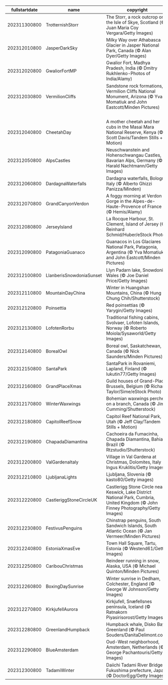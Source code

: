 |fullstartdate|name|copyright|title|image|
|--|--|--|--|--|
202311300800|TrotternishStorr|The Storr, a rock outcrop on the Isle of Skye, Scotland (© Juan Maria Coy Vergara/Getty Images)|Info|![](/en-AU/2023/12/202311300800TrotternishStorr.jpg)|
202312010800|JasperDarkSky|Milky Way over Athabasca Glacier in Jasper National Park, Canada (© Alan Dyer/Getty Images)|Info|![](/en-AU/2023/12/202312010800JasperDarkSky.jpg)|
202312020800|GwaliorFortMP|Gwalior Fort, Madhya Pradesh, India (© Dmitry Rukhlenko-Photos of India/Alamy)|Info|![](/en-AU/2023/12/202312020800GwaliorFortMP.jpg)|
202312030800|VermilionCliffs|Sandstone rock formations, Vermilion Cliffs National Monument, Arizona (© Yva Momatiuk and John Eastcott/Minden Pictures)|Info|![](/en-AU/2023/12/202312030800VermilionCliffs.jpg)|
||||![](/en-AU/2023/12/.jpg)|
202312040800|CheetahDay|A mother cheetah and her cubs in the Masai Mara National Reserve, Kenya (© Scott Davis/Tandem Stills + Motion)|Info|![](/en-AU/2023/12/202312040800CheetahDay.jpg)|
202312050800|AlpsCastles|Neuschwanstein and Hohenschwangau Castles, Bavarian Alps, Germany (© Harald Nachtmann/Getty Images)|Info|![](/en-AU/2023/12/202312050800AlpsCastles.jpg)|
202312060800|DardagnaWaterfalls|Dardagna waterfalls, Bologna, Italy (© Alberto Ghizzi Panizza/Minden)|Info|![](/en-AU/2023/12/202312060800DardagnaWaterfalls.jpg)|
202312070800|GrandCanyonVerdon|A foggy morning at Verdon Gorge in the Alpes-de-Haute-Provence of France (© Hemis/Alamy)|Info|![](/en-AU/2023/12/202312070800GrandCanyonVerdon.jpg)|
202312080800|JerseyIsland|La Rocque Harbour, St. Clement, Island of Jersey (© Reinhard Schmid/Huber/eStock Photo)|Info|![](/en-AU/2023/12/202312080800JerseyIsland.jpg)|
202312090800|PatagoniaGuanaco|Guanacos in Los Glaciares National Park, Patagonia, Argentina (© Yva Momatiuk and John Eastcott/Minden Pictures)|Info|![](/en-AU/2023/12/202312090800PatagoniaGuanaco.jpg)|
202312100800|LlanberisSnowdoniaSunset|Llyn Padarn lake, Snowdonia, Wales (© Joe Daniel Price/Getty Images)|Info|![](/en-AU/2023/12/202312100800LlanberisSnowdoniaSunset.jpg)|
202312110800|MountainDayChina|Winter in Huangshan Mountains, China (© Hung Chung Chih/Shutterstock)|Info|![](/en-AU/2023/12/202312110800MountainDayChina.jpg)|
202312120800|Poinsettia|Red poinsettias (© Yarygin/Getty Images)|Info|![](/en-AU/2023/12/202312120800Poinsettia.jpg)|
202312130800|LofotenRorbu|Traditional fishing cabins, Svolvaer, Lofoten Islands, Norway (© Roberto Moiola/Sysaworld/Getty Images)|Info|![](/en-AU/2023/12/202312130800LofotenRorbu.jpg)|
202312140800|BorealOwl|Boreal owl, Saskatchewan, Canada (© Nick Saunders/Minden Pictures)|Info|![](/en-AU/2023/12/202312140800BorealOwl.jpg)|
202312150800|SantaPark|SantaPark in Rovaniemi, Lapland, Finland (© lukutin77/Getty Images)|Info|![](/en-AU/2023/12/202312150800SantaPark.jpg)|
202312160800|GrandPlaceXmas|Guild houses of Grand-Place, Brussels, Belgium (© Richard Taylor/Sime/eStock Photo)|Info|![](/en-AU/2023/12/202312160800GrandPlaceXmas.jpg)|
202312170800|WinterWaxwings|Bohemian waxwings perched on a branch, Canada (© Jim Cumming/Shutterstock)|Info|![](/en-AU/2023/12/202312170800WinterWaxwings.jpg)|
202312180800|CapitolReefSnow|Capitol Reef National Park, Utah (© Jeff Clay/Tandem Stills + Motion)|Info|![](/en-AU/2023/12/202312180800CapitolReefSnow.jpg)|
202312190800|ChapadaDiamantina|Cachoeira da Fumacinha, Chapada Diamantina, Bahia, Brazil (© Rtzstudio/Shutterstock)|Info|![](/en-AU/2023/12/202312190800ChapadaDiamantina.jpg)|
202312200800|ValGardenaItaly|Village in Val Gardena at Christmas, Dolomites, Italy (© Ingus Kruklitis/Getty Images)|Info|![](/en-AU/2023/12/202312200800ValGardenaItaly.jpg)|
202312210800|LjubljanaLights|Ljubljana, Slovenia (© kasto80/Getty images)|Info|![](/en-AU/2023/12/202312210800LjubljanaLights.jpg)|
202312220800|CastleriggStoneCircleUK|Castlerigg Stone Circle near Keswick, Lake District National Park, Cumbria, United Kingdom (© John Finney Photography/Getty Images)|Info|![](/en-AU/2023/12/202312220800CastleriggStoneCircleUK.jpg)|
202312230800|FestivusPenguins|Chinstrap penguins, South Sandwich Islands, South Atlantic Ocean (© Jan Vermeer/Minden Pictures)|Info|![](/en-AU/2023/12/202312230800FestivusPenguins.jpg)|
202312240800|EstoniaXmasEve|Town Hall Square, Tartu, Estonia (© Westend61/Getty Images)|Info|![](/en-AU/2023/12/202312240800EstoniaXmasEve.jpg)|
202312250800|CaribouChristmas|Reindeer running in snow, Alaska, USA (© Michael Quinton/Minden Pictures)|Info|![](/en-AU/2023/12/202312250800CaribouChristmas.jpg)|
202312260800|BoxingDaySunrise|Winter sunrise in Dedham, Colchester, England (© George W Johnson/Getty Images)|Info|![](/en-AU/2023/12/202312260800BoxingDaySunrise.jpg)|
202312270800|KirkjufellAurora|Kirkjufell, Snæfellsnes peninsula, Iceland (© Ratnakorn Piyasirisorost/Getty Images)|Info|![](/en-AU/2023/12/202312270800KirkjufellAurora.jpg)|
202312280800|GreenlandHumpback|Humpback whale, Disko Bay, Greenland (© Paul Souders/DanitaDelimont.com)|Info|![](/en-AU/2023/12/202312280800GreenlandHumpback.jpg)|
202312290800|BlueAmsterdam|Oud-West neighborhood, Amsterdam, Netherlands (© George Pachantouris/Getty Images)|Info|![](/en-AU/2023/12/202312290800BlueAmsterdam.jpg)|
202312300800|TadamiWinter|Daiichi Tadami River Bridge, Fukushima prefecture, Japan (© DoctorEgg/Getty Images)|Info|![](/en-AU/2023/12/202312300800TadamiWinter.jpg)|
